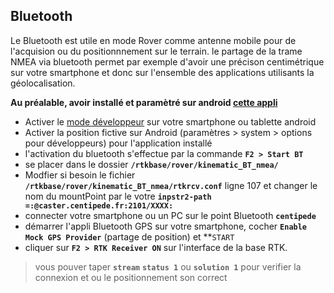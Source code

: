 
## Bluetooth

Le Bluetooth est utile en mode Rover comme antenne mobile pour de l'acquision ou du positionnnement sur le terrain. le partage de la trame NMEA via bluetooth permet par exemple d'avoir une précison centimétrique sur votre smartphone et donc sur l'ensemble des applications utilisants la géolocalisation.

**Au préalable, avoir installé et paramètré sur android [cette appli](https://play.google.com/store/apps/details?id=googoo.android.btgps&hl=fr)**

* Activer le [mode développeur](https://www.androidpit.fr/comment-activer-options-developpeurs-android) sur votre smartphone ou tablette android
* Activer la position fictive sur Android (paramètres > system > options pour développeurs) pour l'application installé 
* l'activation du bluetooth s'effectue par la commande **```F2 > Start BT```** 
* se placer dans le dossier **```/rtkbase/rover/kinematic_BT_nmea/```**
* Modfier si besoin le fichier **```/rtkbase/rover/kinematic_BT_nmea/rtkrcv.conf```** ligne 107 et changer le nom du mountPoint par le votre **```inpstr2-path =:@caster.centipede.fr:2101/XXXX:```**
* connecter votre smartphone ou un PC sur le point Bluetooth **```centipede```**
* démarrer l'appli Bluetooth GPS sur votre smartphone, cocher **```Enable Mock GPS Provider```** (partage de position) et **```START```
* cliquer sur **```F2 > RTK Receiver ON```** sur l'interface de la base RTK.
> vous pouver taper **```stream```** **```status 1```** ou **```solution 1```** pour verifier la connexion et ou le positionnement son correct



